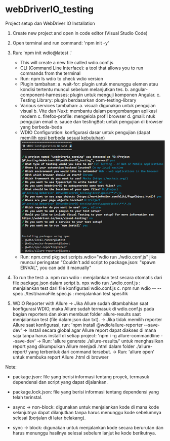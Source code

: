 # webDriverIO_testing

Project setup dan WebDriver IO Installation   
1. Create new project and open in code editor (Visual Studio Code)
   
2. Open terminal and run command: 'npm init -y'
   
3. Run: 'npm init wdio@latest .'
    - This will create a new file called wdio.conf.js
    - CLI (Command Line Interface): a tool that allows you to run commands from the terminal
    - Run: npm ls wdio to check wdio version
    - Plugin tambahan:
      a. wait-for: plugin untuk menunggu elemen atau kondisi tertentu muncul sebelum melanjutkan tes.
      b. angular-component-harnesses: plugin untuk menguji komponen Angular.
      c. Testing Library: plugin berdasarkan dom-testing-library
    - Various services tambahan:
      a. visual: digunakan untuk pengujian visual
      b. Vite dan Nuxt: membantu dalam pengembangan aplikasi modern
      c. firefox-profile: mengelola profil browser
      d. gmail: ntuk pengujian email
      e. sauce dan testingBot: untuk pengujian di browser yang berbeda-beda
    - WDIO Configuration: konfigurasi dasar untuk pengujian (dapat memilih opsi berbeda sesuai kebutuhan)
   ![alt text](image.png)
    - Run: npm.cmd pkg set scripts.wdio="wdio run ./wdio.conf.js" jika muncul peringatan 
    "Couldn't add script to package.json: "spawn EINVAL", you can add it manually" 

4. To run the test:
   a. npm run wdio : menjalankan test secara otomatis dari file package.json dalam script
   b. npx wdio run .\wdio.conf.js : menjalankan test dari  file konfigurasi wdio.conf.js
   c. npm run wdio -- --spec ./test/namaFile.spec.js : menjalankan test spesifik

5. WDIO Reporter with Allure
    -> Jika Allure sudah ditambahkan saat konfigurasi WDIO, maka Allure sudah termasuk di wdio.conf.js pada bagian reporters dan akan membuat folder allure-results saat menjalankan test (file dalam json dan txt).
    -> Jika tidak memilih reporter Allure saat konfigurasi, run: 'npm install @wdio/allure-reporter --save-dev'
    -> Install secara global agar Allure report dapat diakses di mana saja tanpa harus install di setiap project: 'npm i -g allure-commandline --save-dev' 
    -> Run: 'allure generate ./allure-results/' untuk menghasilkan report yang dikumpulkan Allure menjadi .html dalam folder ./allure-report/ yang terbentuk dari command tersebut.
    -> Run: 'allure open' untuk membuka report Allure .html di browser

Note:
- package.json: file yang berisi informasi tentang proyek, termasuk dependensi dan script yang dapat dijalankan.
- package.lock.json: file yang berisi informasi tentang dependensi yang telah terinstal.

- async -> non-block: digunakan untuk menjalankan kode di mana kode selanjutnya dapat dilanjutkan tanpa harus menunggu kode sebelumnya selesai (berjalan di latar belakang).
- sync -> block: digunakan untuk menjalankan kode secara berurutan dan harus menunggu hasilnya selesai sebelum lanjut ke kode berikutnya.
    

